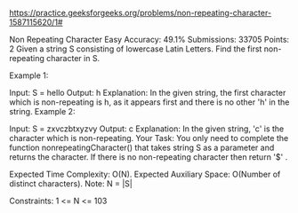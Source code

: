 
https://practice.geeksforgeeks.org/problems/non-repeating-character-1587115620/1#

Non Repeating Character 
Easy Accuracy: 49.1% Submissions: 33705 Points: 2
Given a string S consisting of lowercase Latin Letters. Find the first non-repeating character in S.

Example 1:

Input:
S = hello
Output: h
Explanation: In the given string, the
first character which is non-repeating
is h, as it appears first and there is
no other 'h' in the string.
Example 2:

Input:
S = zxvczbtxyzvy
Output: c
Explanation: In the given string, 'c' is
the character which is non-repeating. 
Your Task:
You only need to complete the function nonrepeatingCharacter() that takes string S as a parameter and returns the character. If there is no non-repeating character then return '$' .

Expected Time Complexity: O(N).
Expected Auxiliary Space: O(Number of distinct characters).
Note: N = |S|

Constraints:
1 <= N <= 103